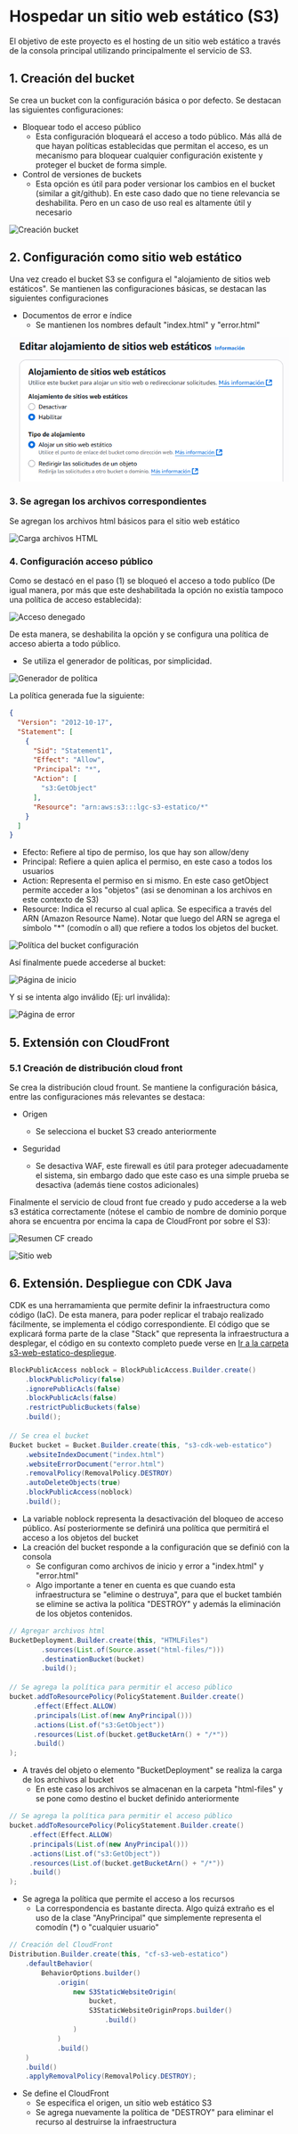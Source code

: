 # Hospedar un sitio web estático (S3)
El objetivo de este proyecto es el hosting de un sitio web estático a través de la consola principal utilizando principalmente el servicio de S3.

## 1. Creación del bucket
Se crea un bucket con la configuración básica o por defecto. Se destacan las siguientes configuraciones:
- Bloquear todo el acceso público
  - Esta configuración bloqueará el acceso a todo público. Más allá de que hayan políticas establecidas que permitan el acceso, es un mecanismo para bloquear cualquier configuración existente y proteger el bucket de forma simple.
- Control de versiones de buckets
  - Esta opción es útil para poder versionar los cambios en el bucket (similar a git/github). En este caso dado que no tiene relevancia se deshabilita. Pero en un caso de uso real es altamente útil y necesario

![Creación bucket](images/S3-web/bucket-creacion.png)

## 2. Configuración como sitio web estático
Una vez creado el bucket S3 se configura el "alojamiento de sitios web estáticos". Se mantienen las configuraciones básicas, se destacan las siguientes configuraciones
- Documentos de error e índice
  - Se mantienen los nombres default "index.html" y "error.html"

![Configuración alojamiento web estático](images/S3-web/alojamiento-estático.png)

### 3. Se agregan los archivos correspondientes
Se agregan los archivos html básicos para el sitio web estático

![Carga archivos HTML](images/S3-web/carga-html.png)

### 4. Configuración acceso público
Como se destacó en el paso (1) se bloqueó el acceso a todo publíco (De igual manera, por más que este deshabilitada la opción no existía tampoco una política de acceso establecida):

![Acceso denegado](images/S3-web/acceso-denegado.png)

De esta manera, se deshabilita la opción y se configura una política de acceso abierta a todo público.
- Se utiliza el generador de políticas, por simplicidad.

![Generador de política](images/S3-web/generador-politica.png)

La política generada fue la siguiente:

```json
{
  "Version": "2012-10-17",
  "Statement": [
    {
      "Sid": "Statement1",
      "Effect": "Allow",
      "Principal": "*",
      "Action": [
        "s3:GetObject"
      ],
      "Resource": "arn:aws:s3:::lgc-s3-estatico/*"
    }
  ]
}
```
- Efecto: Refiere al tipo de permiso, los que hay son allow/deny
- Principal: Refiere a quien aplica el permiso, en este caso a todos los usuarios
- Action: Representa el permiso en si mismo. En este caso getObject permite acceder a los "objetos" (asi se denominan a los archivos en este contexto de S3)
- Resource: Indica el recurso al cual aplica. Se especifica a través del ARN (Amazon Resource Name). Notar que luego del ARN se agrega el símbolo "*" (comodín o all) que refiere a todos los objetos del bucket.

![Política del bucket configuración](images/S3-web/politica-bucket.png)

Así finalmente puede accederse al bucket:

![Página de inicio](images/S3-web/welcome-index.png)

Y si se intenta algo inválido (Ej: url inválida):

![Página de error](images/S3-web/error-html.png)

## 5. Extensión con CloudFront

### 5.1 Creación de distribución cloud front
Se crea la distribución cloud frount. Se mantiene la configuración básica, entre las configuraciones más relevantes se destaca:
- Origen
  - Se selecciona el bucket S3 creado anteriormente

- Seguridad
  - Se desactiva WAF, este firewall es útil para proteger adecuadamente el sistema, sin embargo dado que este caso es una simple prueba se desactiva (además tiene costos adicionales)

Finalmente el servicio de cloud front fue creado y pudo accederse a la web s3 estática correctamente (nótese el cambio de nombre de dominio porque ahora se encuentra por encima la capa de CloudFront por sobre el S3):

![Resumen CF creado](images/S3-web/cf-s3-estatico.png)

![Sitio web](images/S3-web/cf-s3-sitio-web.png)

## 6. Extensión. Despliegue con CDK Java
CDK es una herramamienta que permite definir la infraestructura como código (IaC). De esta manera, para poder replicar el trabajo realizado fácilmente, se implementa el código correspondiente. El código que se explicará forma parte de la clase "Stack" que representa la infraestructura a desplegar, el código en su contexto completo puede verse en [Ir a la carpeta s3-web-estatico-despliegue](../CDK-CloudFormation-Deploys/s3-web-estatico-despliegue/).

~~~Java
BlockPublicAccess noblock = BlockPublicAccess.Builder.create()
    .blockPublicPolicy(false)
    .ignorePublicAcls(false)
    .blockPublicAcls(false)
    .restrictPublicBuckets(false)
    .build();

// Se crea el bucket
Bucket bucket = Bucket.Builder.create(this, "s3-cdk-web-estatico")
    .websiteIndexDocument("index.html")
    .websiteErrorDocument("error.html")
    .removalPolicy(RemovalPolicy.DESTROY)
    .autoDeleteObjects(true)
    .blockPublicAccess(noblock)
    .build();
~~~
- La variable noblock representa la desactivación del bloqueo de acceso público. Así posteriormente se definirá una política que permitirá el acceso a los objetos del bucket
- La creación del bucket responde a la configuración que se definió con la consola
  - Se configuran como archivos de inicio y error a "index.html" y "error.html"
  - Algo importante a tener en cuenta es que cuando esta infraestructura se "elimine o destruya", para que el bucket también se elimine se activa la política "DESTROY" y además la eliminación de los objetos contenidos.

~~~Java
// Agregar archivos html
BucketDeployment.Builder.create(this, "HTMLFiles")
        .sources(List.of(Source.asset("html-files/")))
        .destinationBucket(bucket)
        .build();

// Se agrega la política para permitir el acceso público
bucket.addToResourcePolicy(PolicyStatement.Builder.create()
      .effect(Effect.ALLOW)
      .principals(List.of(new AnyPrincipal()))
      .actions(List.of("s3:GetObject"))
      .resources(List.of(bucket.getBucketArn() + "/*"))
      .build()
);
~~~
- A través del objeto o elemento "BucketDeployment" se realiza la carga de los archivos al bucket
  - En este caso los archivos se almacenan en la carpeta "html-files" y se pone como destino el bucket definido anteriormente

 ~~~Java
// Se agrega la política para permitir el acceso público
bucket.addToResourcePolicy(PolicyStatement.Builder.create()
      .effect(Effect.ALLOW)
      .principals(List.of(new AnyPrincipal()))
      .actions(List.of("s3:GetObject"))
      .resources(List.of(bucket.getBucketArn() + "/*"))
      .build()
);
~~~
- Se agrega la política que permite el acceso a los recursos
  - La correspondencia es bastante directa. Algo quizá extraño es el uso de la clase "AnyPrincipal" que simplemente representa el comodín (*) o "cualquier usuario"
~~~Java
// Creación del CloudFront
Distribution.Builder.create(this, "cf-s3-web-estatico")
    .defaultBehavior(
        BehaviorOptions.builder()
            .origin(
                new S3StaticWebsiteOrigin(
                    bucket,
                    S3StaticWebsiteOriginProps.builder()
                        .build()
                )
            )
            .build()
    )
    .build()
    .applyRemovalPolicy(RemovalPolicy.DESTROY);
~~~
- Se define el CloudFront
  - Se especifica el origen, un sitio web estático S3
  - Se agrega nuevamente la política de "DESTROY" para eliminar el recurso al destruirse la infraestructura
